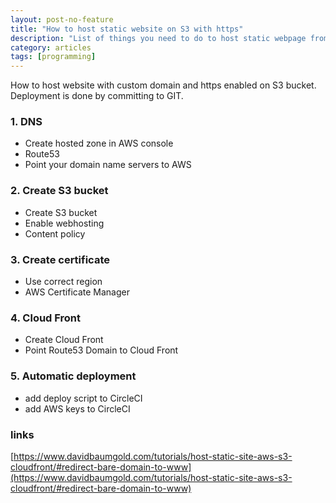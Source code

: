 ```yaml
---
layout: post-no-feature
title: "How to host static website on S3 with https"
description: "List of things you need to do to host static webpage from S3 bucket."
category: articles
tags: [programming]
---
```

How to host website with custom domain and https enabled on S3 bucket. Deployment is done by committing to GIT.

### 1. DNS
* Create hosted zone in AWS console
* Route53
* Point your domain name servers to AWS

### 2. Create S3 bucket
* Create S3 bucket
* Enable webhosting
* Content policy

### 3. Create certificate 
* Use correct region
* AWS Certificate Manager

### 4. Cloud Front
* Create Cloud Front
* Point Route53 Domain to Cloud Front

### 5. Automatic deployment
* add deploy script to CircleCI
* add AWS keys to CircleCI


### links
[https://www.davidbaumgold.com/tutorials/host-static-site-aws-s3-cloudfront/#redirect-bare-domain-to-www](https://www.davidbaumgold.com/tutorials/host-static-site-aws-s3-cloudfront/#redirect-bare-domain-to-www)
